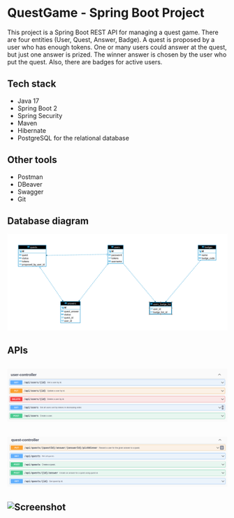 # QuestGame -  Spring Boot Project

This project is a Spring Boot REST API for managing a quest game. There are four entities (User, Quest, Answer, Badge). A quest is proposed by a user who has enough tokens. One or many users could answer at the quest, but just one answer is prized. The winner answer is chosen by the user who put the quest. Also, there are badges for active users. 

## Tech stack

- Java 17
- Spring Boot 2
- Spring Security
- Maven
- Hibernate
- PostgreSQL for the relational database

## Other tools

- Postman 
- DBeaver
- Swagger
- Git

## Database diagram
![Screenshot](https://github.com/marta32/QuestGame/blob/main/images/Diagram.png)

## APIs
![Screenshot](https://github.com/marta32/QuestGame/blob/main/images/User.png)
-----
![Screenshot](https://github.com/marta32/QuestGame/blob/main/images/Quest.png)
-----
![Screenshot](https://github.com/marta32/QuestGameblob/main/images/Badge.png)
-----